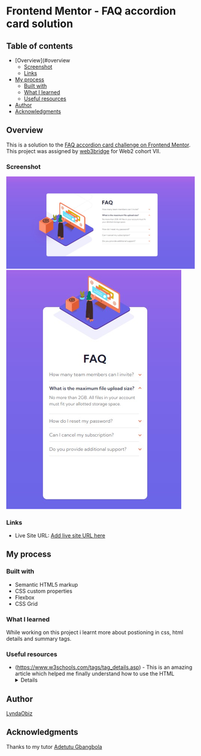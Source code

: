 # Frontend Mentor - FAQ accordion card solution

## Table of contents

- [Overview](#overview
  - [Screenshot](#screenshot)
  - [Links](#links)
- [My process](#my-process)
  - [Built with](#built-with)
  - [What I learned](#what-i-learned)
  - [Useful resources](#useful-resources)
- [Author](#author)
- [Acknowledgments](#acknowledgments)


## Overview

This is a solution to the [FAQ accordion card challenge on Frontend Mentor](https://www.frontendmentor.io/challenges/faq-accordion-card-XlyjD0Oam). This project was assigned by [web3bridge](https://www.web3bridge.com/) for Web2 cohort VII.


### Screenshot

![](./images/screenshot.jpg)
![](./images/screenshot2.jpg)


### Links

- Live Site URL: [Add live site URL here](https://your-live-site-url.com)

## My process

### Built with

- Semantic HTML5 markup
- CSS custom properties
- Flexbox
- CSS Grid

### What I learned

While working on this project i learnt more about postioning in css, html details and summary tags.

### Useful resources

- (https://www.w3schools.com/tags/tag_details.asp) - This is an amazing article which helped me finally understand how to use the HTML <details> tag . I'd recommend it to anyone still learning this concept.

## Author

[LyndaObiz](https://www.twitter.com/LyndaObiz)

## Acknowledgments

Thanks to my tutor  [Adetutu Gbangbola](https://github.com/Adetutu777)